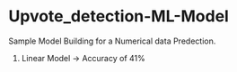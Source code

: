 # Upvote_detection-ML-Model
Sample Model Building for a Numerical data Predection.</br>
1. Linear Model -> Accuracy of 41%
